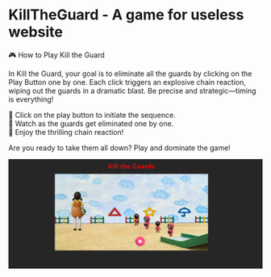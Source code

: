 
# KillTheGuard - A game for useless website
🎮 How to Play Kill the Guard

In Kill the Guard, your goal is to eliminate all the guards by clicking on the Play Button one by one. Each click triggers an explosive chain reaction, wiping out the guards in a dramatic blast. Be precise and strategic—timing is everything!

🔹 Click on the play button to initiate the sequence.  
🔹 Watch as the guards get eliminated one by one.  
🔹 Enjoy the thrilling chain reaction! 

Are you ready to take them all down? Play and dominate the game!

![Kill The Guard](https://github.com/Isha003-hub/KillTheGuard/blob/main/Screenshot%202025-03-25%20231713.png)




